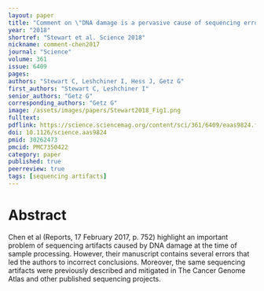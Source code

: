 ```yaml
---
layout: paper
title: "Comment on \"DNA damage is a pervasive cause of sequencing errors, directly confounding variant identification\""
year: "2018"
shortref: "Stewart et al. Science 2018"
nickname: comment-chen2017
journal: "Science"
volume: 361
issue: 6409
pages:
authors: "Stewart C, Leshchiner I, Hess J, Getz G"
first_authors: "Stewart C, Leshchiner I"
senior_authors: "Getz G"
corresponding_authors: "Getz G"
image: /assets/images/papers/Stewart2018_Fig1.png
fulltext:
pdflink: https://science.sciencemag.org/content/sci/361/6409/eaas9824.full.pdf
doi: 10.1126/science.aas9824
pmid: 30262473
pmcid: PMC7350422
category: paper
published: true
peerreview: true
tags: [sequencing artifacts]
---
```


# Abstract

Chen et al (Reports, 17 February 2017, p. 752) highlight an important problem of sequencing artifacts caused by DNA damage at the time of sample processing. However, their manuscript contains several errors that led the authors to incorrect conclusions. Moreover, the same sequencing artifacts were previously described and mitigated in The Cancer Genome Atlas and other published sequencing projects.

